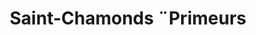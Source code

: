 ---
title: "Saint-Chamonds ¨Primeurs"
url: /saint-chamond/saint-chamonds-primeurs/
shop: légumes
---